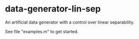 # data-generator-lin-sep
An artificial data generator with a control over linear separability.

See file "examples.m" to get started.
